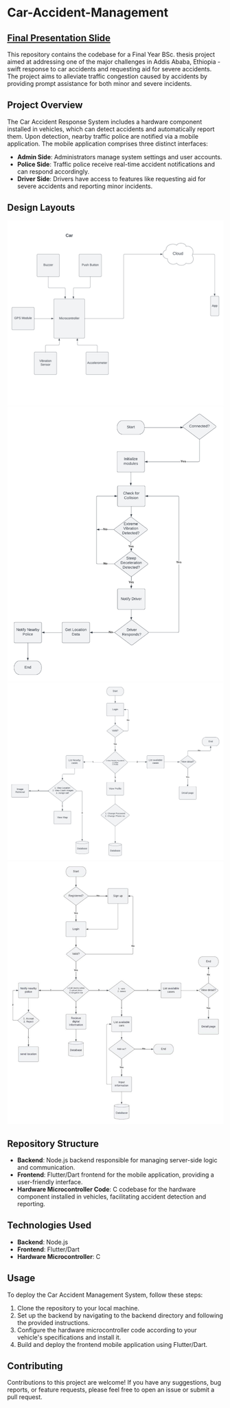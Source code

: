 # Car-Accident-Management

## [Final Presentation Slide](https://docs.google.com/presentation/d/1AYvPm52p2j-T5Eg2OVSnM34USyKKRwQG6whOnzoRA_o/edit?usp=sharing)

This repository contains the codebase for a Final Year BSc. thesis project aimed at addressing one of the major challenges in Addis Ababa, Ethiopia - swift response to car accidents and requesting aid for severe accidents. The project aims to alleviate traffic congestion caused by accidents by providing prompt assistance for both minor and severe incidents.

## Project Overview

The Car Accident Response System includes a hardware component installed in vehicles, which can detect accidents and automatically report them. Upon detection, nearby traffic police are notified via a mobile application. The mobile application comprises three distinct interfaces:

- **Admin Side**: Administrators manage system settings and user accounts.
- **Police Side**: Traffic police receive real-time accident notifications and can respond accordingly.
- **Driver Side**: Drivers have access to features like requesting aid for severe accidents and reporting minor incidents.

## Design Layouts

![Hardware Design](./design/adegaHardware.png)
![Hardware Design 2](./design/adegaHardware2.png)
![Police Side App](./design/adegaPolice.png)
![Driver Side App](./design/adegaDriver.png)

## Repository Structure

- **Backend**: Node.js backend responsible for managing server-side logic and communication.
- **Frontend**: Flutter/Dart frontend for the mobile application, providing a user-friendly interface.
- **Hardware Microcontroller Code**: C codebase for the hardware component installed in vehicles, facilitating accident detection and reporting.

## Technologies Used

- **Backend**: Node.js
- **Frontend**: Flutter/Dart
- **Hardware Microcontroller**: C

## Usage

To deploy the Car Accident Management System, follow these steps:

1. Clone the repository to your local machine.
2. Set up the backend by navigating to the backend directory and following the provided instructions.
3. Configure the hardware microcontroller code according to your vehicle's specifications and install it.
4. Build and deploy the frontend mobile application using Flutter/Dart.

## Contributing

Contributions to this project are welcome! If you have any suggestions, bug reports, or feature requests, please feel free to open an issue or submit a pull request.
